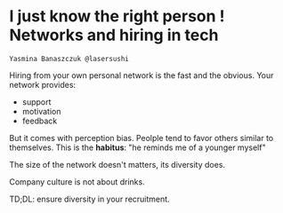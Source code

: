 # I just know the right person ! Networks and hiring in tech

    Yasmina Banaszczuk @lasersushi

Hiring from your own personal network is the fast and the obvious. Your network provides:

- support
- motivation
- feedback

But it comes with perception bias. Peolple tend to favor others similar to themselves. This is the **habitus**: "he reminds me of a younger myself"

The size of the network doesn't matters, its diversity does.

Company culture is not about drinks.

TD;DL: ensure diversity in your recruitment.
